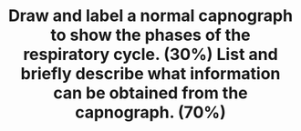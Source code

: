 ---
title: "Draw and label a normal capnograph to show the phases of the respiratory cycle. (30%) List and briefly describe what information can be obtained from the capnograph. (70%)"
entityType: SAQ
exam: PEX
college: ANZCA
year: 2020
sitting: B
question: 6
passRate: 52
EC_expectedDomains:
- "The main domains expected to be covered in this were (a) an accurate, labelled diagram of a capnograph, showing correctly labelled axes with the phases of the cycle clearly labelled; (b) a number of different pieces of information that can be obtained, with some description of the value of this information and (c) evidence from this of a recognition that the capnograph is used as a monitor of both the patient and equipment."
EC_errorsCommon:
- "Common problems encountered were: • Poor diagrams. Very few diagrams presented actually resembled a capnograph trace, with many rigid square waves being drawn. Axes were often unlabelled and many candidates took very little care to accurately demonstrate the phases. Identification of what is happening in the cycle beyond a simple ‘inspiration/expiration’ divide was expected. Books differ in how these are labelled and latitude was allowed here. • Many candidates attempted to argue that information from a capnograph can be directly used to calculate dead space either by substituting numbers into a Bohr equation or by using Fowler’s method, neither of which is the case. • Very few candidates listed use of a capnogram to confirm ETT position, or circuit patency and/or disconnections, and many could not give more than two examples of altered capnograph traces."
resources:
- "Miller’s Anaesthesia, ninth edition, Chapter 41: Respiratory Monitoring"
- "Nunn and Lumb’s Applied Respiratory Physiology, ninth edition, Chapter 9: Carbon Dioxide"
---